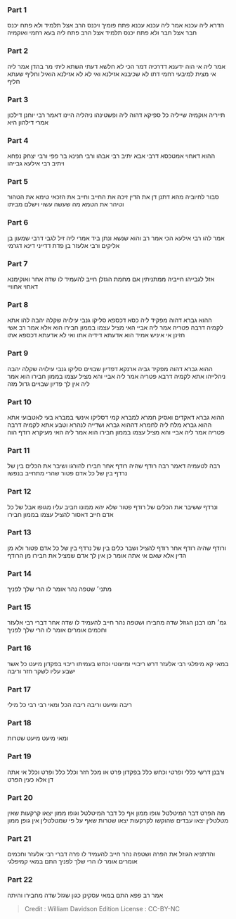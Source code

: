 
### Part 1
הדרא ליה עכנא אמר ליה עכנא עכנא פתח פומיך ויכנס הרב אצל תלמיד ולא פתח יכנס חבר אצל חבר ולא פתח יכנס תלמיד אצל הרב פתח ליה בעא רחמי ואוקמיה

### Part 2
אמר ליה אי הוה ידענא דדרכיה דמר הכי לא חלשא דעתי השתא ליתי מר בהדן אמר ליה אי מצית למיבעי רחמי דתו לא שכיבנא אזילנא ואי לא לא אזילנא הואיל וחליף שעתא חליף

### Part 3
תייריה אוקמיה שייליה כל ספיקא דהוה ליה ופשטינהו ניהליה היינו דאמר רבי יוחנן דילכון אמרי דילהון היא

### Part 4
ההוא דאחוי אמטכסא דרבי אבא יתיב רבי אבהו ורבי חנינא בר פפי ורבי יצחק נפחא ויתיב רבי אילעא גבייהו

### Part 5
סבור לחיוביה מהא דתנן דן את הדין זיכה את החייב וחייב את הזכאי טימא את הטהור וטיהר את הטמא מה שעשה עשוי וישלם מביתו

### Part 6
אמר להו רבי אילעא הכי אמר רב והוא שנשא ונתן ביד אמרי ליה זיל לגבי דרבי שמעון בן אליקים ורבי אלעזר בן פדת דדייני דינא דגרמי

### Part 7
אזל לגבייהו חייביה ממתניתין אם מחמת הגזלן חייב להעמיד לו שדה אחר ואוקימנא דאחוי אחוויי

### Part 8
ההוא גברא דהוה מפקיד ליה כסא דכספא סליקו גנבי עילויה שקלה יהבה להו אתא לקמיה דרבה פטריה אמר ליה אביי האי מציל עצמו בממון חבירו הוא אלא אמר רב אשי חזינן אי איניש אמיד הוא אדעתא דידיה אתו ואי לא אדעתא דכספא אתו

### Part 9
ההוא גברא דהוה מפקיד גביה ארנקא דפדיון שבויים סליקו גנבי עילויה שקלה יהבה ניהלייהו אתא לקמיה דרבא פטריה אמר ליה אביי והא מציל עצמו בממון חבירו הוא אמר ליה אין לך פדיון שבויים גדול מזה

### Part 10
ההוא גברא דאקדים ואסיק חמרא למברא קמי דסליקו אינשי במברא בעי לאטבועי אתא ההוא גברא מלח ליה לחמרא דההוא גברא ושדייה לנהרא וטבע אתא לקמיה דרבה פטריה אמר ליה אביי והא מציל עצמו בממון חבירו הוא אמר ליה האי מעיקרא רודף הוה

### Part 11
רבה לטעמיה דאמר רבה רודף שהיה רודף אחר חבירו להורגו ושיבר את הכלים בין של נרדף בין של כל אדם פטור שהרי מתחייב בנפשו

### Part 12
ונרדף ששיבר את הכלים של רודף פטור שלא יהא ממונו חביב עליו מגופו אבל של כל אדם חייב דאסור להציל עצמו בממון חבירו

### Part 13
ורודף שהיה רודף אחר רודף להציל ושבר כלים בין של נרדף בין של כל אדם פטור ולא מן הדין אלא שאם אי אתה אומר כן אין לך אדם שמציל את חבירו מן הרודף

### Part 14
מתני׳ שטפה נהר אומר לו הרי שלך לפניך

### Part 15
גמ׳ תנו רבנן הגוזל שדה מחבירו ושטפה נהר חייב להעמיד לו שדה אחר דברי רבי אלעזר וחכמים אומרים אומר לו הרי שלך לפניך

### Part 16
במאי קא מיפלגי רבי אלעזר דרש ריבויי ומיעוטי וכחש בעמיתו ריבוי בפקדון מיעט כל אשר ישבע עליו לשקר חזר וריבה

### Part 17
ריבה ומיעט וריבה ריבה הכל ומאי רבי רבי כל מילי

### Part 18
ומאי מיעט מיעט שטרות

### Part 19
ורבנן דרשי כללי ופרטי וכחש כלל בפקדון פרט או מכל חזר וכלל כלל ופרט וכלל אי אתה דן אלא כעין הפרט

### Part 20
מה הפרט דבר המיטלטל וגופו ממון אף כל דבר המיטלטל וגופו ממון יצאו קרקעות שאין מטלטלין יצאו עבדים שהוקשו לקרקעות יצאו שטרות שאף על פי שמטלטלין אין גופן ממון

### Part 21
והדתניא הגוזל את הפרה ושטפה נהר חייב להעמיד לו פרה דברי רבי אלעזר וחכמים אומרים אומר לו הרי שלך לפניך התם במאי קמיפלגי

### Part 22
אמר רב פפא התם במאי עסקינן כגון שגזל שדה מחבירו והיתה

>Credit : William Davidson Edition
>License : CC-BY-NC